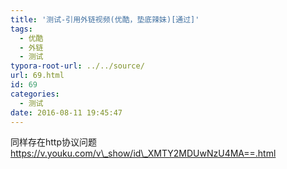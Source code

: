 ```yaml
---
title: '测试-引用外链视频(优酷，垫底辣妹)[通过]'
tags:
  - 优酷
  - 外链
  - 测试
typora-root-url: ../../source/
url: 69.html
id: 69
categories:
  - 测试
date: 2016-08-11 19:45:47
---
```


同样存在http协议问题 https://v.youku.com/v\_show/id\_XMTY2MDUwNzU4MA==.html